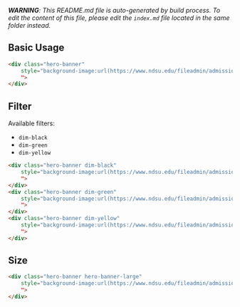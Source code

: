 _**WARNING**: This README.md file is auto-generated by build process. To edit the content of this file, please edit the `index.md` file located in the same folder instead._


## Basic Usage

```html
<div class="hero-banner" 
    style="background-image:url(https://www.ndsu.edu/fileadmin/admission/Photos/graphics/about1.jpg)"
    ">
</div>
```

## Filter

Available filters:
* `dim-black`
* `dim-green`
* `dim-yellow`


```html
<div class="hero-banner dim-black" 
    style="background-image:url(https://www.ndsu.edu/fileadmin/admission/Photos/graphics/about1.jpg)"
    ">
</div>
<div class="hero-banner dim-green" 
    style="background-image:url(https://www.ndsu.edu/fileadmin/admission/Photos/graphics/about1.jpg)"
    ">
</div>
<div class="hero-banner dim-yellow" 
    style="background-image:url(https://www.ndsu.edu/fileadmin/admission/Photos/graphics/about1.jpg)"
    ">
</div>
```

## Size

```html
<div class="hero-banner hero-banner-large" 
    style="background-image:url(https://www.ndsu.edu/fileadmin/admission/Photos/graphics/about1.jpg)"
    ">
</div>
```